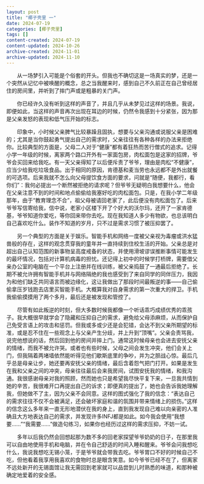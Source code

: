 ```yaml
---
layout: post
title: "椰子壳里 一"
date: 2024-07-19
categories: [椰子壳里]
tags: []
content-created: 2024-07-19
content-updated: 2024-10-26
archive-created: 2024-11-01
archive-updated: 2024-11-10
---
```


　　从一场梦引入可能是个俗套的开头。但我也不确切这是一场真实的梦，还是一个突然从记忆中被唤醒的概念，总之当我醒来时，感到自己不久前正在自己曾经居住的房间里，并听到了摔门声或是粗暴的关门声。

　　你已经许久没有听到这样的声音了，并且几乎从未梦见过这样的场景。我说，即便如此，当这样的声音再次出现在耳边的时候，仍然令我感到十分紧张，因为那是父亲发怒的表现和低气压开始的标志。

　　印象中，小时候父亲脾气比较暴躁且固执，想要与父亲沟通或说服父亲是困难的；尤其是当你鼓起勇气提出自己的需求时，父亲往往有各种各样的办法来拒绝你。比较典型的方面是，父母二人对于“健康”都有着狂热而苦行僧式的追求。记得小学一年级的时候，离家两个路口开外有一家面包房，肉松面包是这家的招牌，爷爷会买回来给我吃。有一天父亲得知了以后便斥责了爷爷，理由是肉松“不健康”，应当少给我吃垃圾食品。出于相同的原因，肯德基和麦当劳也永远都不是外出就餐的可选项。后来我就不怎么向父母提饮食方面的要求，问就是“随便，我都行，看你们”：我何必提出一个断然被拒绝的请求呢？但爷爷无疑明白我想要什么，他会在父亲注意不到的时间和地点偷偷给我塞好吃的肉松面包。只是，在我小学二年级那年，由于“教育理念不合”，祖父母被请回老家了，此后便没有肉松面包了。后来爷爷写信寄给我，信中说，老家小区楼下开了个好大的沃尔玛，还开了一家肯德基，爷爷知道你爱吃，等你回来带你去吃。现在我知道人多少有物欲，也总该明白自己喜欢吃什么。装作不知道的岁月，只不过是需求习惯了被压抑罢了。

　　另一个典型的方面是关于娱乐。智能手机和网络一度被父亲视为毒瘤或洪水猛兽般的存在，这样的观念贯穿我的童年并一直持续到住校生活的开始。父亲总是对超出自己认知范围的新事物呈高度戒备的状态，并使用滑坡谬误推断事情可能发生的最坏情况，包括对计算机病毒的担忧。还记得上初中的时候学打桥牌，需要借父亲办公室的电脑在一个平台上注册并在线训练，被父亲捣鼓了一通最后拒绝了。长期不被允许拥有智能手机并与网络隔绝的我也感受到了来自同学的同伴压力，我因为和他们缺乏共同语言而被边缘化，这让我做出了那段时间最叛逆的事——自己偷偷拿压岁钱跑去店里买智能手机。大概算我对自身需求的第一次重大的捍卫。手机我偷偷摸摸用了两个多月，最后还是被发现和管控了。

　　尽管有如此叛逆的时刻，但大多数时候我都像一个听话乖巧成绩优秀的乖孩子。我大概很早就学会了隐藏和压抑自己的需求，避免给父母添麻烦，从而保护自己免受言语上的攻击和惩罚。但我或多或少还是会犯错，会达不到父亲所期望的标准，或是忍不住在一些观念上与父亲产生分歧，并上升到“顶嘴”。父亲会责骂我，说完他想说的话，然后回到他的房间并摔上门。通常这时候母亲也会进去安抚父亲的情绪，而我不被允许哭。或者也有些时候，父母之间会发生冲突，他们会关上门，但我隔着两堵墙依然能听得见他们歇斯底里的争吵，并为之胆战心惊。最后几乎总是母亲让步，她还要再安抚父亲的情绪，最后含着怨气把门打开。如果是发生在我和父亲之间的冲突，母亲往往最后会来我房间，试图安抚我的情绪，和我沟通。我很感谢母亲对我的照顾，然而她也只是希望我尽快平复下来，一旦我共情到她的辛苦，我很难开口再提出自己的诉求；即便真的提出了，她也会告诉我她理解我，但她做不了主，因为父亲不会同意。这样的图式强化了我的信念：“表达自己的需求往往不仅不会被满足，还会破坏家庭和谐的氛围并带来情绪上的损伤。”这样的信念这么多年来一直无形地潜伏在我的身上，直到我发现自己难以向亲密的人准确且大方地表达自己的需求，并发现许多INFJ都是如此。如今我会使用“我想要……”“我需要……”做造句练习，如果你也经历过这样的需求压抑，不妨一试。

　　多年以后我仍然会回想起那为数不多的回老家探望爷爷奶奶的日子，在那里我可以自由地使用手机和电脑，并在令自己舒适的时间入睡和醒来。爷爷会问我想吃什么，我说我想吃无锡小笼，于是爷爷就会带我去吃。爷爷胃口不好的时候自己不吃，但他看着我享用我喜欢的食物时总是眼含笑意。如今爷爷已经不在了，但离家不远处新开的无锡面馆让我无需回到老家就可以品尝到儿时熟悉的味道，和那种被确定地爱着的安全感。

